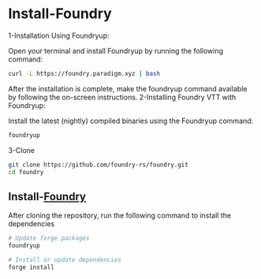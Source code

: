 # Install-Foundry

1-Installation Using Foundryup:

Open your terminal and install Foundryup by running the following command:
```bash
curl -L https://foundry.paradigm.xyz | bash
```
After the installation is complete, make the foundryup command available by following the on-screen instructions.
2-Installing Foundry VTT with Foundryup:

Install the latest (nightly) compiled binaries using the Foundryup command:
```bash
foundryup
```
3-Clone
```bash
git clone https://github.com/foundry-rs/foundry.git
cd foundry
```
## Install-[Foundry](https://book.getfoundry.sh/getting-started/installation)
After cloning the repository, run the following command to install the dependencies
```bash
# Update forge packages
foundryup

# Install or update dependencies
forge install
```
